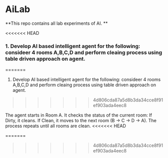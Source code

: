 # AiLab
**This repo contains all lab experiments of AI. **

<<<<<<< HEAD
### 1. Develop AI based intelligent agent for the following: consideer 4 rooms A,B,C,D and perform cleaing process using table driven approach on agent. 
=======
1. Develop AI based intelligent agent for the following:
   consideer 4 rooms A,B,C,D and perform cleaing process using table driven approach on agent. 
>>>>>>> 4d806cda87a5d8b3da34cce8f91ef903ada4eec8

The agent starts in Room A.
It checks the status of the current room:
If Dirty, it cleans.
If Clean, it moves to the next room (B → C → D → A).
The process repeats until all rooms are clean.
<<<<<<< HEAD

=======
>>>>>>> 4d806cda87a5d8b3da34cce8f91ef903ada4eec8
